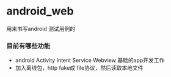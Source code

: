 # android_web
用来书写android 测试用例的
### 目前有哪些功能
* android Activity Intent Service Webview 基础的app开发工作
* 加入离线包，http fake成 file协议，然后读取本地文件

